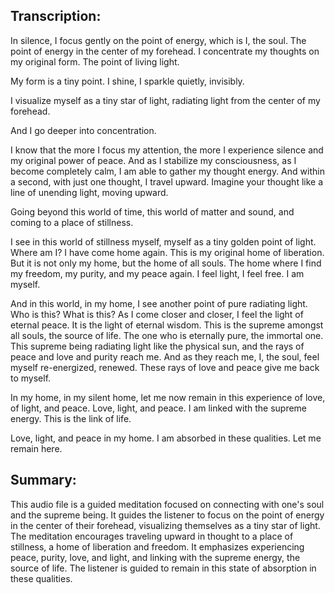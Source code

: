 ## Transcription:

In silence, I focus gently on the point of energy, which is I, the soul. The point of energy in the center of my forehead. I concentrate my thoughts on my original form. The point of living light.

My form is a tiny point. I shine, I sparkle quietly, invisibly.

I visualize myself as a tiny star of light, radiating light from the center of my forehead.

And I go deeper into concentration.

I know that the more I focus my attention, the more I experience silence and my original power of peace. And as I stabilize my consciousness, as I become completely calm, I am able to gather my thought energy. And within a second, with just one thought, I travel upward. Imagine your thought like a line of unending light, moving upward.

Going beyond this world of time, this world of matter and sound, and coming to a place of stillness.

I see in this world of stillness myself, myself as a tiny golden point of light. Where am I? I have come home again. This is my original home of liberation. But it is not only my home, but the home of all souls. The home where I find my freedom, my purity, and my peace again. I feel light, I feel free. I am myself.

And in this world, in my home, I see another point of pure radiating light. Who is this? What is this? As I come closer and closer, I feel the light of eternal peace. It is the light of eternal wisdom. This is the supreme amongst all souls, the source of life. The one who is eternally pure, the immortal one. This supreme being radiating light like the physical sun, and the rays of peace and love and purity reach me. And as they reach me, I, the soul, feel myself re-energized, renewed. These rays of love and peace give me back to myself.

In my home, in my silent home, let me now remain in this experience of love, of light, and peace. Love, light, and peace. I am linked with the supreme energy. This is the link of life.

Love, light, and peace in my home. I am absorbed in these qualities. Let me remain here.

## Summary:

This audio file is a guided meditation focused on connecting with one's soul and the supreme being. It guides the listener to focus on the point of energy in the center of their forehead, visualizing themselves as a tiny star of light. The meditation encourages traveling upward in thought to a place of stillness, a home of liberation and freedom. It emphasizes experiencing peace, purity, love, and light, and linking with the supreme energy, the source of life. The listener is guided to remain in this state of absorption in these qualities.


